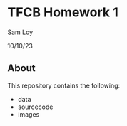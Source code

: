 # TFCB Homework 1
Sam Loy

10/10/23
## About
This repository contains the following:

- data
- sourcecode
- images 


